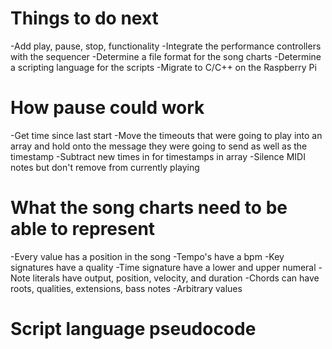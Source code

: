# Things to do next
-Add play, pause, stop, functionality
-Integrate the performance controllers with the sequencer
-Determine a file format for the song charts
-Determine a scripting language for the scripts
-Migrate to C/C++ on the Raspberry Pi

# How pause could work
-Get time since last start
-Move the timeouts that were going to play into an array and hold onto the message they were going to send as well as the timestamp
-Subtract new times in for timestamps in array
-Silence MIDI notes but don't remove from currently playing

# What the song charts need to be able to represent
-Every value has a position in the song
-Tempo's have a bpm
-Key signatures have a quality
-Time signature have a lower and upper numeral
-Note literals have output, position, velocity, and duration
-Chords can have roots, qualities, extensions, bass notes
-Arbitrary values

# Script language pseudocode
